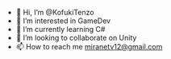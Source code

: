 - 👋 Hi, I’m @KofukiTenzo
- 👀 I’m interested in GameDev
- 🌱 I’m currently learning C#
- 💞️ I’m looking to collaborate on Unity
- 📫 How to reach me miranetv12@gmail.com

<!---
KofukiTenzo/KofukiTenzo is a ✨ special ✨ repository because its `README.md` (this file) appears on your GitHub profile.
You can click the Preview link to take a look at your changes.
--->
